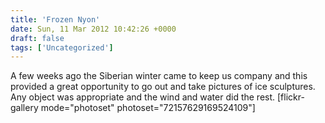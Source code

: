 ```yaml
---
title: 'Frozen Nyon'
date: Sun, 11 Mar 2012 10:42:26 +0000
draft: false
tags: ['Uncategorized']
---
```


A few weeks ago the Siberian winter came to keep us company and this provided a great opportunity to go out and take pictures of ice sculptures. Any object was appropriate and the wind and water did the rest. \[flickr-gallery mode="photoset" photoset="72157629169524109"\]